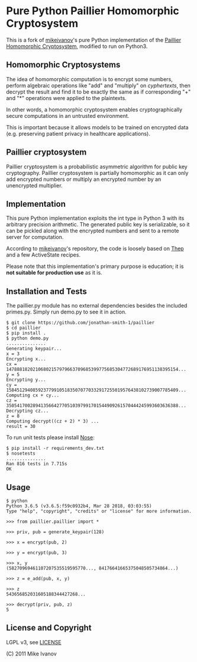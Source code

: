 Pure Python Paillier Homomorphic Cryptosystem
=============================================

This is a fork of [mikeivanov][1]'s pure Python implementation of the 
[Paillier Homomorphic Cryptosystem][2], modified to run on Python3.

Homomorphic Cryptosystems
-------------------------

The idea of homomorphic computation is to encrypt some numbers,
perform algebraic operations like "add" and "multiply" on
*cyphertexts*, then decrypt the result and find it to be exactly the
same as if corresponding "+" and "*" operations were applied to the
plaintexts.

In other words, a homomorphic cryptosystem enables cryptographically
secure computations in an untrusted environment.

This is important because it allows models to be trained on encrypted data 
(e.g. preserving patient privacy in healthcare applications).

Paillier cryptosystem
---------------------

Paillier cryptosystem is a probabilistic asymmetric algorithm for
public key cryptography. Paillier cryptosystem is partially
homomorphic as it can only add encrypted numbers or multiply an
encrypted number by an unencrypted multiplier.

Implementation
--------------

This pure Python implementation exploits the int type in Python 3 with
its arbitrary precision arithmetic. The generated public key is serializable, 
so it can be pickled along with the encrypted numbers and sent to a
remote server for computation.

According to [mikeivanov][1]'s repository, the code is loosely based on 
[Thep][3] and a few ActiveState recipes.

Please note that this implementation's primary purpose is education;
it is **not suitable for production use** as it is.

Installation and Tests
----------------------

The paillier.py module has no external dependencies besides the included
primes.py. Simply run demo.py to see it in action.

    $ git clone https://github.com/jonathan-smith-1/paillier
    $ cd paillier
    $ pip install .
    $ python demo.py
    ...............
    Generating keypair...
    x = 3
    Encrypting x...
    cx = 14788818202106802157979663709685399775685304772689176951138395154...
    y = 5
    Encrypting y...
    cy = 15845129408592377991051835070770332917255019576438102739007785409...
    Computing cx + cy...
    cz = 35054170028941356642770510397991701544909261570444245993603636388...
    Decrypting cz...
    z = 8
    Computing decrypt((cz + 2) * 3) ...
    result = 30

To run unit tests please install [Nose][4]:

    $ pip install -r requirements_dev.txt
    $ nosetests
    ...............
    Ran 816 tests in 7.715s
    OK

Usage
-----

    $ python
    Python 3.6.5 (v3.6.5:f59c0932b4, Mar 28 2018, 03:03:55) 
    Type "help", "copyright", "credits" or "license" for more information.
    
    >>> from paillier.paillier import *

    >>> priv, pub = generate_keypair(128)

    >>> x = encrypt(pub, 2)

    >>> y = encrypt(pub, 3)

    >>> x, y
    (58270969461107207535519595770..., 84176641665375048505734864...)

    >>> z = e_add(pub, x, y)

    >>> z
    543656852031605188344427268...

    >>> decrypt(priv, pub, z)
    5


License and Copyright
---------------------
LGPL v3, see [LICENSE][5]

(C) 2011 Mike Ivanov


[1]: https://github.com/mikeivanov/paillier
[2]: https://en.wikipedia.org/wiki/Paillier_cryptosystem
[3]: http://code.google.com/p/thep/
[4]: http://readthedocs.org/docs/nose/en/latest/index.html
[5]: https://github.com/mikeivanov/paillier/blob/master/LICENSE

